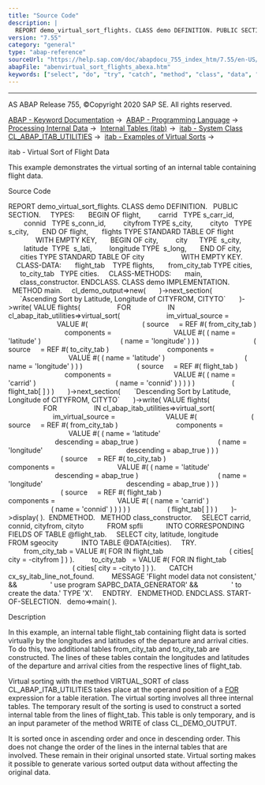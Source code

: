 ```yaml
---
title: "Source Code"
description: |
  REPORT demo_virtual_sort_flights. CLASS demo DEFINITION. PUBLIC SECTION. TYPES: BEGIN OF flight, carrid   TYPE s_carr_id, connid   TYPE s_conn_id, cityfrom TYPE s_city, cityto   TYPE s_city, END OF flight, flights TYPE STANDARD TABLE OF flight WITH EMPTY KEY, BEGIN OF city, city      TYPE
version: "7.55"
category: "general"
type: "abap-reference"
sourceUrl: "https://help.sap.com/doc/abapdocu_755_index_htm/7.55/en-US/abenvirtual_sort_flights_abexa.htm"
abapFile: "abenvirtual_sort_flights_abexa.htm"
keywords: ["select", "do", "try", "catch", "method", "class", "data", "types", "internal-table", "abenvirtual", "sort", "flights", "abexa"]
---
```


* * *

AS ABAP Release 755, ©Copyright 2020 SAP SE. All rights reserved.

[ABAP - Keyword Documentation](https://help.sap.com/doc/abapdocu_755_index_htm/7.55/en-US/abenabap.htm) →  [ABAP - Programming Language](https://help.sap.com/doc/abapdocu_755_index_htm/7.55/en-US/abenabap_reference.htm) →  [Processing Internal Data](https://help.sap.com/doc/abapdocu_755_index_htm/7.55/en-US/abenabap_data_working.htm) →  [Internal Tables (itab)](https://help.sap.com/doc/abapdocu_755_index_htm/7.55/en-US/abenitab.htm) →  [itab - System Class CL\_ABAP\_ITAB\_UTILITIES](https://help.sap.com/doc/abapdocu_755_index_htm/7.55/en-US/abencl_abap_itab.htm) →  [itab - Examples of Virtual Sorts](https://help.sap.com/doc/abapdocu_755_index_htm/7.55/en-US/abenvirtual_sort_abexas.htm) → 

itab - Virtual Sort of Flight Data

This example demonstrates the virtual sorting of an internal table containing flight data.

Source Code

REPORT demo\_virtual\_sort\_flights.
CLASS demo DEFINITION.
  PUBLIC SECTION.
    TYPES:
      BEGIN OF flight,
        carrid   TYPE s\_carr\_id,
        connid   TYPE s\_conn\_id,
        cityfrom TYPE s\_city,
        cityto   TYPE s\_city,
      END OF flight,
      flights TYPE STANDARD TABLE OF flight
              WITH EMPTY KEY,
      BEGIN OF city,
        city      TYPE  s\_city,
        latitude  TYPE  s\_lati,
        longitude TYPE  s\_long,
      END OF city,
      cities TYPE STANDARD TABLE OF city
                  WITH EMPTY KEY.
    CLASS-DATA:
      flight\_tab    TYPE flights,
      from\_city\_tab TYPE cities,
      to\_city\_tab   TYPE cities.
    CLASS-METHODS:
      main,
      class\_constructor.
ENDCLASS.
CLASS demo IMPLEMENTATION.
  METHOD main.
    cl\_demo\_output=>new(
      )->next\_section(
      \`Ascending Sort by Latitude, Longitude of CITYFROM, CITYTO\`
      )->write( VALUE flights(
                  FOR <idx>
                  IN cl\_abap\_itab\_utilities=>virtual\_sort(
                       im\_virtual\_source =
                         VALUE #(
                           ( source     = REF #( from\_city\_tab )
                             components =
                               VALUE #( ( name = 'latitude' )
                                        ( name = 'longitude' ) ) )
                           ( source     = REF #( to\_city\_tab )
                             components =
                               VALUE #( ( name = 'latitude' )
                                        ( name = 'longitude' ) ) )
                           ( source     = REF #( flight\_tab )
                             components =
                               VALUE #( ( name = 'carrid' )
                                        ( name = 'connid' ) ) ) ) )
                  ( flight\_tab\[ <idx> \] ) )
      )->next\_section(
      \`Descending Sort by Latitude, Longitude of CITYFROM, CITYTO\`
      )->write( VALUE flights(
                  FOR <idx>
                  IN cl\_abap\_itab\_utilities=>virtual\_sort(
                       im\_virtual\_source =
                         VALUE #(
                           ( source     = REF #( from\_city\_tab )
                             components =
                               VALUE #( ( name = 'latitude'
                                          descending = abap\_true )
                                        ( name = 'longitude'
                                          descending = abap\_true ) ) )
                           ( source     = REF #( to\_city\_tab )
                             components =
                               VALUE #( ( name = 'latitude'
                                          descending = abap\_true )
                                        ( name = 'longitude'
                                          descending = abap\_true ) ) )
                           ( source     = REF #( flight\_tab )
                             components =
                               VALUE #( ( name = 'carrid' )
                                        ( name = 'connid' ) ) ) ) )
                  ( flight\_tab\[ <idx> \] ) )
      )->display( ).  ENDMETHOD.
  METHOD class\_constructor.
    SELECT carrid, connid, cityfrom, cityto
           FROM spfli
           INTO CORRESPONDING FIELDS OF TABLE @flight\_tab.
    SELECT city, latitude, longitude
           FROM sgeocity
           INTO TABLE @DATA(cities).
    TRY.
        from\_city\_tab = VALUE #( FOR <fs> IN flight\_tab
                                 ( cities\[ city = <fs>-cityfrom \] ) ).
        to\_city\_tab   = VALUE #( FOR <fs> IN flight\_tab
                                 ( cities\[ city = <fs>-cityto \] ) ).
      CATCH cx\_sy\_itab\_line\_not\_found.
        MESSAGE 'Flight model data not consistent,' &&
                ' use program SAPBC\_DATA\_GENERATOR' &&
                ' to create the data.' TYPE 'X'.
    ENDTRY.
  ENDMETHOD.
ENDCLASS.
START-OF-SELECTION.
  demo=>main( ).

Description

In this example, an internal table flight\_tab containing flight data is sorted virtually by the longitudes and latitudes of the departure and arrival cities. To do this, two additional tables from\_city\_tab and to\_city\_tab are constructed. The lines of these tables contain the longitudes and latitudes of the departure and arrival cities from the respective lines of flight\_tab.

Virtual sorting with the method VIRTUAL\_SORT of class CL\_ABAP\_ITAB\_UTILITIES takes place at the operand position of a [FOR](https://help.sap.com/doc/abapdocu_755_index_htm/7.55/en-US/abenfor_itab.htm) expression for a table iteration. The virtual sorting involves all three internal tables. The temporary result of the sorting is used to construct a sorted internal table from the lines of flight\_tab. This table is only temporary, and is an input parameter of the method WRITE of class CL\_DEMO\_OUTPUT.

It is sorted once in ascending order and once in descending order. This does not change the order of the lines in the internal tables that are involved. These remain in their original unsorted state. Virtual sorting makes it possible to generate various sorted output data without affecting the original data.